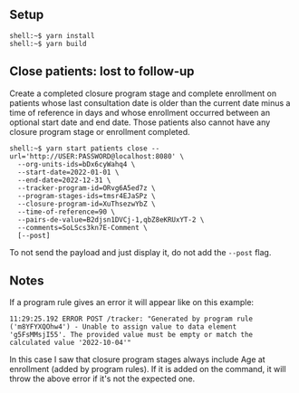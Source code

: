 ## Setup

```console
shell:~$ yarn install
shell:~$ yarn build
```

## Close patients: lost to follow-up

Create a completed closure program stage and complete enrollment on patients whose last consultation date is older than the current date minus a time of reference in days and whose enrollment occurred between an optional start date and end date. Those patients also cannot have any closure program stage or enrollment completed.

```console
shell:~$ yarn start patients close --url='http://USER:PASSWORD@localhost:8080' \
  --org-units-ids=bDx6cyWahq4 \
  --start-date=2022-01-01 \
  --end-date=2022-12-31 \
  --tracker-program-id=ORvg6A5ed7z \
  --program-stages-ids=tmsr4EJaSPz \
  --closure-program-id=XuThsezwYbZ \
  --time-of-reference=90 \
  --pairs-de-value=B2djsn1DVCj-1,qbZ8eKRUxYT-2 \
  --comments=SoLScs3kn7E-Comment \
  [--post]
```

To not send the payload and just display it, do not add the `--post` flag.

## Notes

If a program rule gives an error it will appear like on this example:

`11:29:25.192 ERROR POST /tracker: "Generated by program rule ('m8YFYXQOhw4') - Unable to assign value to data element 'g5FsMMsjI55'. The provided value must be empty or match the calculated value '2022-10-04'"`

In this case I saw that closure program stages always include Age at enrollment (added by program rules). If it is added on the command, it will throw the above error if it's not the expected one.
